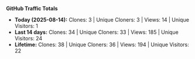
**GitHub Traffic Totals**

- **Today (2025-08-14):** Clones: 3 | Unique Cloners: 3 | Views: 14 | Unique Visitors: 1
- **Last 14 days:** Clones: 34 | Unique Cloners: 33 | Views: 185 | Unique Visitors: 24
- **Lifetime:** Clones: 38 | Unique Cloners: 36 | Views: 194 | Unique Visitors: 22
